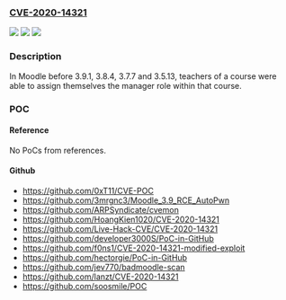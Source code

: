 ### [CVE-2020-14321](https://cve.mitre.org/cgi-bin/cvename.cgi?name=CVE-2020-14321)
![](https://img.shields.io/static/v1?label=Product&message=Moodle&color=blue)
![](https://img.shields.io/static/v1?label=Version&message=Moodle%203.9%2C%203.8%20to%203.8.3%2C%203.7%20to%203.7.6%2C%203.5%20to%203.5.12%20and%20earlier%20unsupported%20versions%20&color=brightgreen)
![](https://img.shields.io/static/v1?label=Vulnerability&message=CWE-863&color=brightgreen)

### Description

In Moodle before 3.9.1, 3.8.4, 3.7.7 and 3.5.13, teachers of a course were able to assign themselves the manager role within that course.

### POC

#### Reference
No PoCs from references.

#### Github
- https://github.com/0xT11/CVE-POC
- https://github.com/3mrgnc3/Moodle_3.9_RCE_AutoPwn
- https://github.com/ARPSyndicate/cvemon
- https://github.com/HoangKien1020/CVE-2020-14321
- https://github.com/Live-Hack-CVE/CVE-2020-14321
- https://github.com/developer3000S/PoC-in-GitHub
- https://github.com/f0ns1/CVE-2020-14321-modified-exploit
- https://github.com/hectorgie/PoC-in-GitHub
- https://github.com/jev770/badmoodle-scan
- https://github.com/lanzt/CVE-2020-14321
- https://github.com/soosmile/POC

